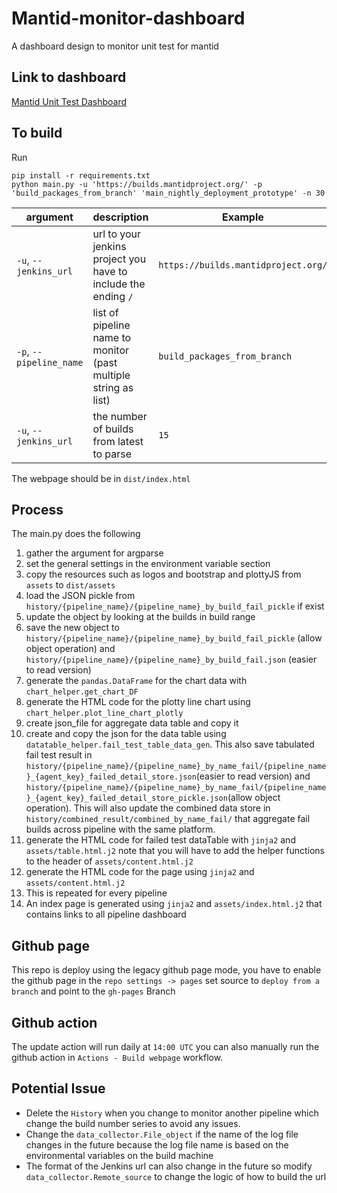 # Mantid-monitor-dashboard
A dashboard design to monitor unit test for mantid

## Link to dashboard
[Mantid Unit Test Dashboard](https://mantidproject.github.io/mantid-monitor-dashboard/index.html)

## To build
Run
```
pip install -r requirements.txt
python main.py -u 'https://builds.mantidproject.org/' -p 'build_packages_from_branch' 'main_nightly_deployment_prototype' -n 30
```
| argument  | description | Example
| ------------- | ------------- |-----------------|
| `-u`, `--jenkins_url` | url to your jenkins project you have to include the ending `/` | `https://builds.mantidproject.org/` |
| `-p`, `--pipeline_name`  | list of pipeline name to monitor (past multiple string as list) | `build_packages_from_branch` |
|  `-u`, `--jenkins_url`  | the number of builds from latest to parse  | `15` |

The webpage should be in `dist/index.html`
## Process
The main.py does the following
1. gather the argument for argparse
2. set the general settings in the environment variable section
3. copy the resources such as logos and bootstrap and plottyJS from `assets` to `dist/assets`
4. load the JSON pickle from `history/{pipeline_name}/{pipeline_name}_by_build_fail_pickle` if exist
5. update the object by looking at the builds in build range
6. save the new object to `history/{pipeline_name}/{pipeline_name}_by_build_fail_pickle` (allow object operation) and `history/{pipeline_name}/{pipeline_name}_by_build_fail.json` (easier to read version)
7. generate the `pandas.DataFrame` for the chart data with `chart_helper.get_chart_DF`
8. generate the HTML code for the plotty line chart using `chart_helper.plot_line_chart_plotly`
9. create json_file for aggregate data table and copy it
10. create and copy the json for the data table using `datatable_helper.fail_test_table_data_gen`. This also save tabulated fail test result in `history/{pipeline_name}/{pipeline_name}_by_name_fail/{pipeline_name}_{agent_key}_failed_detail_store.json`(easier to read version) and `history/{pipeline_name}/{pipeline_name}_by_name_fail/{pipeline_name}_{agent_key}_failed_detail_store_pickle.json`(allow object operation). This will also update the combined data store in `history/combined_result/combined_by_name_fail/` that aggregate fail builds across pipeline with the same platform.
11. generate the HTML code for failed test dataTable with `jinja2` and `assets/table.html.j2` note that you will have to add the helper functions to the header of `assets/content.html.j2`
12. generate the HTML code for the page using `jinja2` and `assets/content.html.j2` 
13. This is repeated for every pipeline
14. An index page is generated using `jinja2` and `assets/index.html.j2` that contains links to all pipeline dashboard
## Github page
This repo is deploy using the legacy github page mode, you have to enable the github page in the `repo settings -> pages`
set source to `deploy from a branch` and point to the `gh-pages` Branch
## Github action
The update action will run daily at `14:00 UTC` you can also manually run the github action in `Actions - Build webpage` workflow. 
## Potential Issue
- Delete the `History` when you change to monitor another pipeline which change the build number series to avoid any issues.
- Change the `data_collector.File_object` if the name of the log file changes in the future because the log file name is based on the environmental variables on the build machine
- The format of the Jenkins url can also change in the future so modify `data_collector.Remote_source` to change the logic of how to build the url